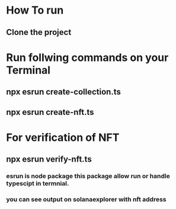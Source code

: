 # How To run

## Clone the project 

# Run follwing commands on your Terminal 

## npx esrun create-collection.ts

## npx esrun create-nft.ts

# For verification of NFT 

## npx esrun verify-nft.ts

### esrun is node package this package allow run or handle typescipt in termnial.

### you can see output on solanaexplorer with nft address
